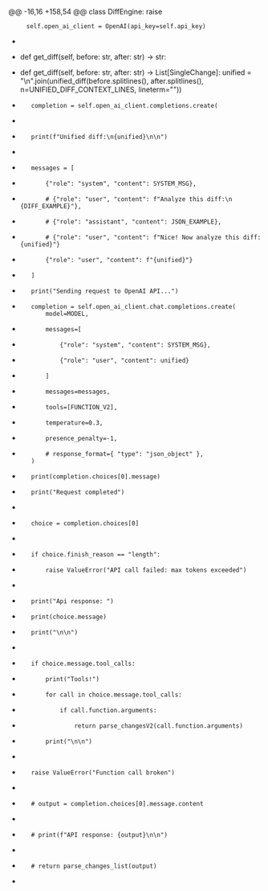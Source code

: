 @@ -16,16 +158,54 @@ class DiffEngine:
             raise
         
         self.open_ai_client = OpenAI(api_key=self.api_key)
+
     
-    def get_diff(self, before: str, after: str) -> str:
+    def get_diff(self, before: str, after: str) -> List[SingleChange]:
         unified = "\n".join(unified_diff(before.splitlines(), after.splitlines(), n=UNIFIED_DIFF_CONTEXT_LINES, lineterm=""))
-        completion = self.open_ai_client.completions.create(
+
+        print(f"Unified diff:\n{unified}\n\n")
+
+        messages = [
+            {"role": "system", "content": SYSTEM_MSG},
+            # {"role": "user", "content": f"Analyze this diff:\n {DIFF_EXAMPLE}"},
+            # {"role": "assistant", "content": JSON_EXAMPLE},
+            # {"role": "user", "content": f"Nice! Now analyze this diff: {unified}"}
+            {"role": "user", "content": f"{unified}"}
+        ]
+        print("Sending request to OpenAI API...")
+        completion = self.open_ai_client.chat.completions.create(
             model=MODEL,
-            messages=[
-                {"role": "system", "content": SYSTEM_MSG},
-                {"role": "user", "content": unified}
-            ]
+            messages=messages,
+            tools=[FUNCTION_V2],
+            temperature=0.3,
+            presence_penalty=-1,
+            # response_format={ "type": "json_object" },
         )
-        print(completion.choices[0].message)
+        print("Request completed")
+
+        choice = completion.choices[0]
+
+        if choice.finish_reason == "length":
+            raise ValueError("API call failed: max tokens exceeded")
+
+        print("Api response: ")
+        print(choice.message)
+        print("\n\n")
+
+        if choice.message.tool_calls:
+            print("Tools!")
+            for call in choice.message.tool_calls:
+                if call.function.arguments:
+                    return parse_changesV2(call.function.arguments)
+            print("\n\n")
+
+        raise ValueError("Function call broken")
+        
+        # output = completion.choices[0].message.content
+
+        # print(f"API response: {output}\n\n")
+
+        # return parse_changes_list(output)
+        